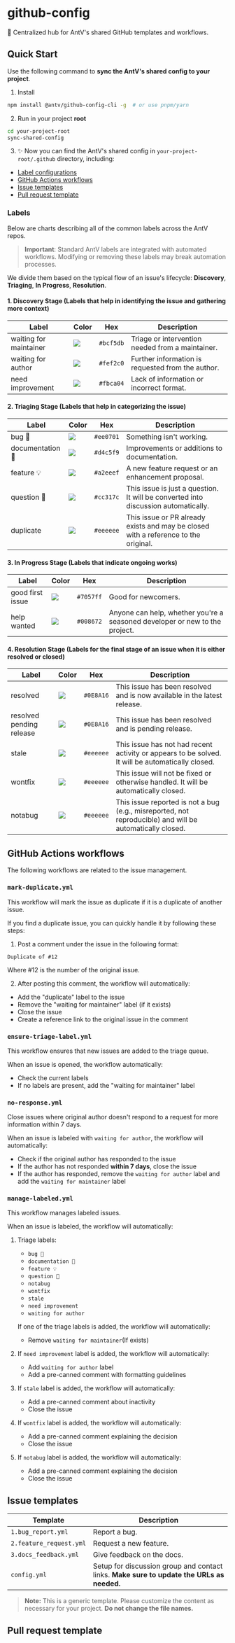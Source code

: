 # github-config

🤖️ Centralized hub for AntV's shared GitHub templates and workflows.

## Quick Start

Use the following command to **sync the AntV's shared config to your project**.

1. Install

```bash
npm install @antv/github-config-cli -g  # or use pnpm/yarn
```

2. Run in your project **root**

```bash
cd your-project-root
sync-shared-config
```

3. ✨ Now you can find the AntV's shared config in `your-project-root/.github` directory, including:

- [Label configurations](#labels)
- [GitHub Actions workflows](#github-actions-workflows)
- [Issue templates](#issue-templates)
- [Pull request template](#pull-request-template)

### Labels

Below are charts describing all of the common labels across the AntV repos.

> **Important**: Standard AntV labels are integrated with automated workflows. Modifying or removing these labels may break automation processes.

We divide them based on the typical flow of an issue's lifecycle: **Discovery**, **Triaging**, **In Progress**, **Resolution**.

#### 1. Discovery Stage (Labels that help in identifying the issue and gathering more context)

| Label                  | Color                                            | Hex       | Description                                       |
| ---------------------- | ------------------------------------------------ | --------- | ------------------------------------------------- |
| waiting for maintainer | ![](https://dummyimage.com/100x20/bcf5db&text=+) | `#bcf5db` | Triage or intervention needed from a maintainer.  |
| waiting for author     | ![](https://dummyimage.com/100x20/fef2c0&text=+) | `#fef2c0` | Further information is requested from the author. |
| need improvement       | ![](https://dummyimage.com/100x20/fbca04&text=+) | `#fbca04` | Lack of information or incorrect format.          |

#### 2. Triaging Stage (Labels that help in categorizing the issue)

| Label            | Color                                            | Hex       | Description                                                                         |
| ---------------- | ------------------------------------------------ | --------- | ----------------------------------------------------------------------------------- |
| bug 🐛           | ![](https://dummyimage.com/100x20/D93F0B&text=+) | `#ee0701` | Something isn't working.                                                            |
| documentation 📖 | ![](https://dummyimage.com/100x20/d4c5f9&text=+) | `#d4c5f9` | Improvements or additions to documentation.                                         |
| feature 💡       | ![](https://dummyimage.com/100x20/a2eeef&text=+) | `#a2eeef` | A new feature request or an enhancement proposal.                                   |
| question 💬      | ![](https://dummyimage.com/100x20/cc317c&text=+) | `#cc317c` | This issue is just a question. It will be converted into discussion automatically.  |
| duplicate        | ![](https://dummyimage.com/100x20/eeeeee&text=+) | `#eeeeee` | This issue or PR already exists and may be closed with a reference to the original. |

#### 3. In Progress Stage (Labels that indicate ongoing works)

| Label            | Color                                            | Hex       | Description                                                                 |
| ---------------- | ------------------------------------------------ | --------- | --------------------------------------------------------------------------- |
| good first issue | ![](https://dummyimage.com/100x20/7057ff&text=+) | `#7057ff` | Good for newcomers.                                                         |
| help wanted      | ![](https://dummyimage.com/100x20/008672&text=+) | `#008672` | Anyone can help, whether you're a seasoned developer or new to the project. |

#### 4. Resolution Stage (Labels for the final stage of an issue when it is either resolved or closed)

| Label                    | Color                                            | Hex       | Description                                                                                              |
| ------------------------ | ------------------------------------------------ | --------- | -------------------------------------------------------------------------------------------------------- |
| resolved                 | ![](https://dummyimage.com/100x20/008672&text=+) | `#0E8A16` | This issue has been resolved and is now available in the latest release.                                 |
| resolved pending release | ![](https://dummyimage.com/100x20/008672&text=+) | `#0E8A16` | This issue has been resolved and is pending release.                                                     |
| stale                    | ![](https://dummyimage.com/100x20/eeeeee&text=+) | `#eeeeee` | This issue has not had recent activity or appears to be solved. It will be automatically closed.         |
| wontfix                  | ![](https://dummyimage.com/100x20/eeeeee&text=+) | `#eeeeee` | This issue will not be fixed or otherwise handled. It will be automatically closed.                      |
| notabug                  | ![](https://dummyimage.com/100x20/eeeeee&text=+) | `#eeeeee` | This issue reported is not a bug (e.g., misreported, not reproducible) and will be automatically closed. |

## GitHub Actions workflows

The following workflows are related to the issue management.

### `mark-duplicate.yml`

This workflow will mark the issue as duplicate if it is a duplicate of another issue.

If you find a duplicate issue, you can quickly handle it by following these steps:

1. Post a comment under the issue in the following format:

```text
Duplicate of #12
```

Where #12 is the number of the original issue.

2. After posting this comment, the workflow will automatically:

- Add the "duplicate" label to the issue
- Remove the "waiting for maintainer" label (if it exists)
- Close the issue
- Create a reference link to the original issue in the comment

### `ensure-triage-label.yml`

This workflow ensures that new issues are added to the triage queue.

When an issue is opened, the workflow automatically:

- Check the current labels
- If no labels are present, add the "waiting for maintainer" label

### `no-response.yml`

Close issues where original author doesn't respond to a request for more information within 7 days.

When an issue is labeled with `waiting for author`, the workflow will automatically:

- Check if the original author has responded to the issue
- If the author has not responded **within 7 days**, close the issue
- If the author has responded, remove the `waiting for author` label and add the `waiting for maintainer` label

### `manage-labeled.yml`

This workflow manages labeled issues.

When an issue is labeled, the workflow will automatically:

1. Triage labels:

   - `bug 🐛`
   - `documentation 📖`
   - `feature 💡`
   - `question 💬`
   - `notabug`
   - `wontfix`
   - `stale`
   - `need improvement`
   - `waiting for author`

   If one of the triage labels is added, the workflow will automatically:

   - Remove `waiting for maintainer`(If exists)

2. If `need improvement` label is added, the workflow will automatically:

   - Add `waiting for author` label
   - Add a pre-canned comment with formatting guidelines

3. If `stale` label is added, the workflow will automatically:

   - Add a pre-canned comment about inactivity
   - Close the issue

4. If `wontfix` label is added, the workflow will automatically:

   - Add a pre-canned comment explaining the decision
   - Close the issue

5. If `notabug` label is added, the workflow will automatically:

   - Add a pre-canned comment explaining the decision
   - Close the issue

## Issue templates

| Template                | Description                                                                               |
| ----------------------- | ----------------------------------------------------------------------------------------- |
| `1.bug_report.yml`      | Report a bug.                                                                             |
| `2.feature_request.yml` | Request a new feature.                                                                    |
| `3.docs_feedback.yml`   | Give feedback on the docs.                                                                |
| `config.yml`            | Setup for discussion group and contact links. **Make sure to update the URLs as needed.** |

> **Note:** This is a generic template. Please customize the content as necessary for your project. **Do not change the file names.**

## Pull request template
